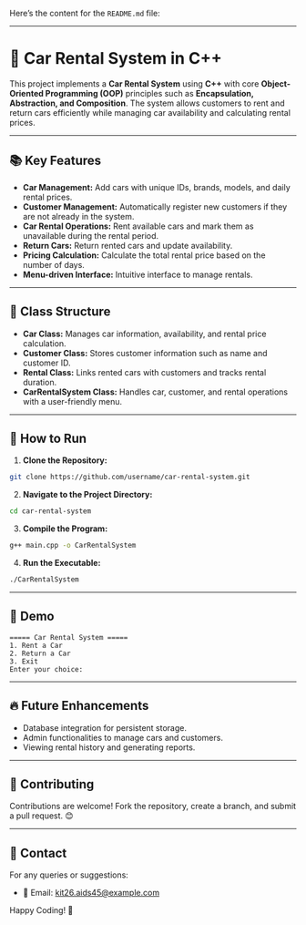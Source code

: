 Here’s the content for the `README.md` file:

---

# 🚗 Car Rental System in C++

This project implements a **Car Rental System** using **C++** with core **Object-Oriented Programming (OOP)** principles such as **Encapsulation, Abstraction, and Composition**. The system allows customers to rent and return cars efficiently while managing car availability and calculating rental prices.

---

## 📚 Key Features
- **Car Management:** Add cars with unique IDs, brands, models, and daily rental prices.  
- **Customer Management:** Automatically register new customers if they are not already in the system.  
- **Car Rental Operations:** Rent available cars and mark them as unavailable during the rental period.  
- **Return Cars:** Return rented cars and update availability.  
- **Pricing Calculation:** Calculate the total rental price based on the number of days.  
- **Menu-driven Interface:** Intuitive interface to manage rentals.  

---

## 📝 Class Structure
- **Car Class:** Manages car information, availability, and rental price calculation.  
- **Customer Class:** Stores customer information such as name and customer ID.  
- **Rental Class:** Links rented cars with customers and tracks rental duration.  
- **CarRentalSystem Class:** Handles car, customer, and rental operations with a user-friendly menu.  

---

## 🚀 How to Run
1. **Clone the Repository:**
```bash
git clone https://github.com/username/car-rental-system.git
```
2. **Navigate to the Project Directory:**
```bash
cd car-rental-system
```
3. **Compile the Program:**
```bash
g++ main.cpp -o CarRentalSystem
```
4. **Run the Executable:**
```bash
./CarRentalSystem
```

---

## 📸 Demo
```
===== Car Rental System =====
1. Rent a Car
2. Return a Car
3. Exit
Enter your choice:
```

---

## 🔥 Future Enhancements
- Database integration for persistent storage.
- Admin functionalities to manage cars and customers.
- Viewing rental history and generating reports.

---

## 🤝 Contributing
Contributions are welcome! Fork the repository, create a branch, and submit a pull request. 😊

---

## 📧 Contact
For any queries or suggestions:
- 📩 Email: [kit26.aids45@example.com](mailto:kit26.aids45@example.com)

Happy Coding! 🎉
